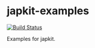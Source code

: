 # japkit-examples

[![Build Status](https://travis-ci.org/japkit/japkit-examples.svg?branch=master)](https://travis-ci.org/japkit/japkit-examples)

Examples for japkit.
